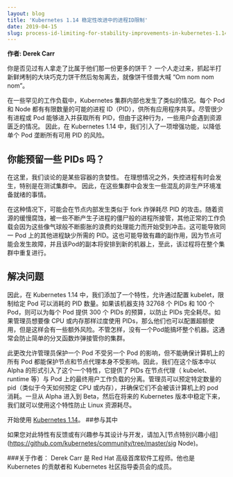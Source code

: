 ```yaml
---
layout: blog
title: 'Kubernetes 1.14 稳定性改进中的进程ID限制'
date: 2019-04-15
slug: process-id-limiting-for-stability-improvements-in-kubernetes-1.14
---
```


**作者: Derek Carr**

你是否见过有人拿走了比属于他们那一份更多的饼干？ 一个人走过来，抓起半打新鲜烤制的大块巧克力饼干然后匆匆离去，就像饼干怪兽大喊 “Om nom nom nom”。

在一些罕见的工作负载中，Kubernetes 集群内部也发生了类似的情况。每个 Pod 和 Node 都有有限数量的可能的进程 ID（PID），供所有应用程序共享。尽管很少有进程或 Pod 能够进入并获取所有 PID，但由于这种行为，一些用户会遇到资源匮乏的情况。 因此，在 Kubernetes 1.14 中，我们引入了一项增强功能，以降低单个  Pod 垄断所有可用 PID 的风险。


## 你能预留一些 PIDs 吗？

在这里，我们谈论的是某些容器的贪婪性。 在理想情况之外，失控进程有时会发生，特别是在测试集群中。 因此，在这些集群中会发生一些混乱的非生产环境准备就绪的事情。

在这种情况下，可能会在节点内部发生类似于 fork 炸弹耗尽 PID 的攻击。随着资源的缓慢腐蚀，被一些不断产生子进程的僵尸般的进程所接管，其他正常的工作负载会因为这些像气球般不断膨胀的浪费的处理能力而开始受到冲击。这可能导致同一 Pod 上的其他进程缺少所需的 PID。这也可能导致有趣的副作用，因为节点可能会发生故障，并且该Pod的副本将安排到新的机器上，至此，该过程将在整个集群中重复进行。

## 解决问题

因此，在 Kubernetes 1.14 中，我们添加了一个特性，允许通过配置 kubelet，限制给定 Pod 可以消耗的 PID 数量。如果该机器支持 32768 个 PIDs 和 100 个 Pod，则可以为每个 Pod 提供 300 个 PIDs 的预算，以防止 PIDs 完全耗尽。如果管理员想要像 CPU 或内存那样过度使用 PIDs，那么他们也可以配置超额使用，但是这样会有一些额外风险。不管怎样，没有一个Pod能搞坏整个机器。这通常会防止简单的分叉函数炸弹接管你的集群。

此更改允许管理员保护一个 Pod 不受另一个 Pod 的影响，但不能确保计算机上的所有 Pod 都能保护节点和节点代理本身不受影响。因此，我们在这个版本中以 Alpha 的形式引入了这个一个特性，它提供了 PIDs 在节点代理（ kubelet、runtime 等）与 Pod 上的最终用户工作负载的分离。管理员可以预定特定数量的 pid（类似于今天如何预定 CPU 或内存），并确保它们不会被该计算机上的 pod 消耗。一旦从 Alpha 进入到 Beta，然后在将来的 Kubernetes 版本中稳定下来，我们就可以使用这个特性防止 Linux 资源耗尽。

开始使用 [Kubernetes 1.14](https://github.com/Kubernetes/Kubernetes/releases/tag/v1.14.0)。
##参与其中

如果您对此特性有反馈或有兴趣参与其设计与开发，请加入[节点特别兴趣小组](https://github.com/kubernetes/community/tree/master/sig Node)。

###关于作者：
Derek Carr 是 Red Hat 高级首席软件工程师。他也是 Kubernetes 的贡献者和 Kubernetes 社区指导委员会的成员。

